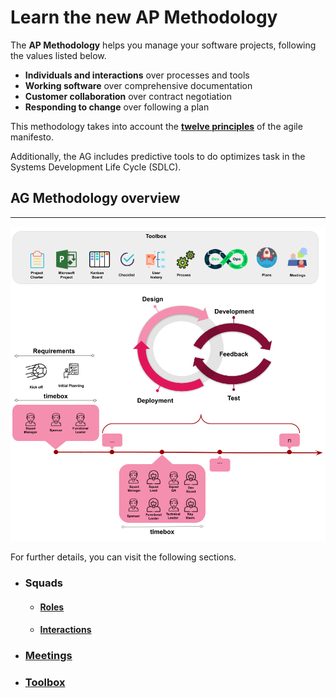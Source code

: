 # Learn the new AP Methodology

The **AP Methodology** helps you manage your software projects, following the values listed below.

* **Individuals and interactions** over processes and tools
* **Working software** over comprehensive documentation
* **Customer collaboration** over contract negotiation
* **Responding to change** over following a plan

This methodology takes into account the [**twelve principles**](https://www.projectmanagement.com/wikis/295395/Agile-Manifesto-Values-and-Principles) of the agile manifesto.

Additionally, the AG includes predictive tools to do optimizes task in the Systems Development Life Cycle (SDLC).


## AG Methodology overview
***
![image](img/ecosystem_methodology.png)

For further details, you can visit the following sections.

* ### Squads
 
    * #### [**Roles**](roles/roles.md)
  
    * #### [**Interactions**](roles/Interactions.md)
  
* ### [**Meetings**](meetings/meetings.md)
* ### [**Toolbox**](toolbox/toolbox.md)